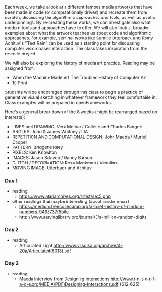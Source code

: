 Each week, we take a look at a different famous media artworks that have been made in code (or computationally driven) and recreate them from scratch, discussing the algorithmic approaches and tools, as well as poetic underpinnings. By re-creating these works, we can investigate also what modern tools and approaches have to offer. We will also look at broader examples about what the artwork teaches us about code and algorithmic approaches. For example, seminal works like Camille Utterback and Romy Achituv's "Text Rain" can be used as a starting point for discussing computer vision based interaction. The class takes inspiration from the re:code project.

We will also be exploring the history of media art practice. Reading may be assigned from:

* When the Machine Made Art The Troubled History of Computer Art
* 10 Print

Students will be encouraged through this class to begin a practice of generative visual sketching in whatever framework they feel comfortable in. Class examples will be prepared in openFrameworks.

Here's a general break down of the 8 weeks (might be rearranged based on interests):

* LINES and DRAWING: Vera Molnar / Collette and Charles Bangert
* ANGLES: John & James Whitney / LIA
* REPETITION AND COMPUTATIONAL DESIGN: John Maeda / Muriel Cooper
* PATTERN:  Bridgette Riley
* PIXELS: Ken Knowlton
* IMAGES: Jason Salavon / Nancy Burson. 
* GLITCH / DEFORMATION: Rosa Menkman / Vesulkas
* MOVING IMAGE: Utterback and Achituv



### Day 1 

* reading
  * https://www.atariarchives.org/artist/sec5.php
* other readings that maybe interesting (about randomness) 
  * https://medium.freecodecamp.org/a-brief-history-of-random-numbers-9498737f5b6c
  * http://www.servinglibrary.org/journal/3/a-million-random-digits

### Day 2
* reading
  * Articulated Light http://www.vasulka.org/archive/4-20a/Articulated(6013).pdf
  
### Day 3
* reading
  * Maeda interview from Designing Interactions http://www.i-n-t-e-r-f-a-c-e.org/MEDIA/PDF/Designing-Interactions.pdf  (612-625) 
  
  
